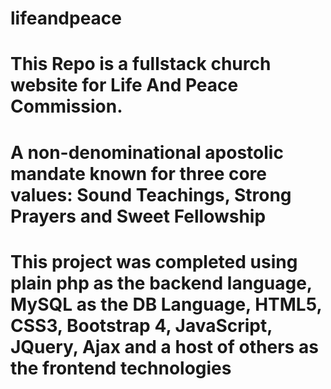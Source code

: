 # lifeandpeace
# This Repo is a fullstack church website for Life And Peace Commission.
# A non-denominational apostolic mandate known for three core values: Sound Teachings, Strong Prayers and Sweet Fellowship
# This project was completed using plain php as the backend language, MySQL as the DB Language, HTML5, CSS3, Bootstrap 4, JavaScript, JQuery, Ajax and a host of others as the frontend technologies
